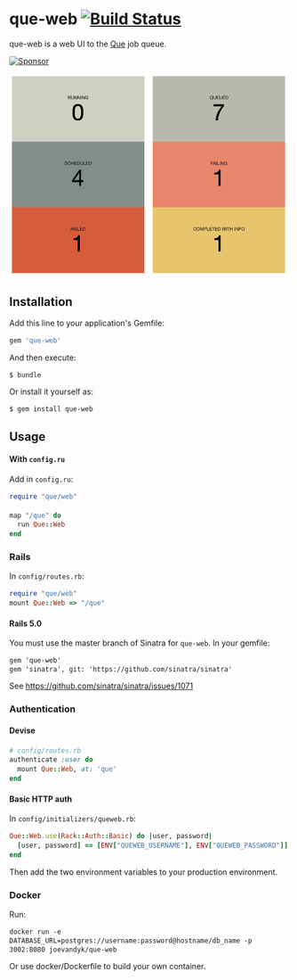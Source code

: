# que-web [![Build Status](https://travis-ci.org/statianzo/que-web.svg?branch=master)](https://travis-ci.org/statianzo/que-web)

que-web is a web UI to the [Que](https://github.com/chanks/que) job queue.

<a target='_blank' rel='nofollow' href='https://app.codesponsor.io/link/AitzkUqcdsSnujfFtmVhTLXR/statianzo/que-web'>
  <img alt='Sponsor' width='888' height='68' src='https://app.codesponsor.io/embed/AitzkUqcdsSnujfFtmVhTLXR/statianzo/que-web.svg' />
</a>


![Que Web](https://raw.githubusercontent.com/statianzo/que-web/master/doc/queweb.png)


## Installation

Add this line to your application's Gemfile:

```ruby
gem 'que-web'
```

And then execute:

    $ bundle

Or install it yourself as:

    $ gem install que-web

## Usage

#### With `config.ru`

Add in `config.ru`:

```ruby
require "que/web"

map "/que" do
  run Que::Web
end
```

### Rails

In `config/routes.rb`:

```ruby
require "que/web"
mount Que::Web => "/que"
```

#### Rails 5.0

You must use the master branch of Sinatra for `que-web`.
In your gemfile:

```
gem 'que-web'
gem 'sinatra', git: 'https://github.com/sinatra/sinatra'
```

See https://github.com/sinatra/sinatra/issues/1071

### Authentication

#### Devise
```ruby
# config/routes.rb
authenticate :user do
  mount Que::Web, at: 'que'
end
```

#### Basic HTTP auth

In `config/initializers/queweb.rb`:
```ruby
Que::Web.use(Rack::Auth::Basic) do |user, password|
  [user, password] == [ENV["QUEWEB_USERNAME"], ENV["QUEWEB_PASSWORD"]]
end
```
Then add the two environment variables to your production environment.

### Docker

Run:
```
docker run -e DATABASE_URL=postgres://username:password@hostname/db_name -p 3002:8080 joevandyk/que-web
```
Or use docker/Dockerfile to build your own container.

